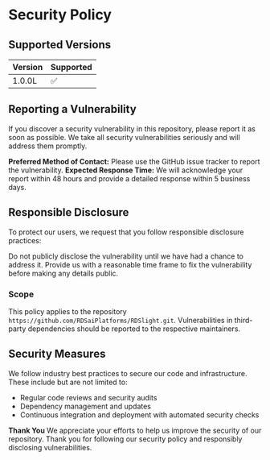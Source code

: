 # Security Policy

## Supported Versions

| Version | Supported          |
| ------- | ------------------ |
| 1.0.0L   | :white_check_mark: |

## Reporting a Vulnerability

If you discover a security vulnerability in this repository, please report it as soon as possible. We take all security vulnerabilities seriously and will address them promptly.

**Preferred Method of Contact:** Please use the GitHub issue tracker to report the vulnerability.
**Expected Response Time:** We will acknowledge your report within 48 hours and provide a detailed response within 5 business days.

## Responsible Disclosure
To protect our users, we request that you follow responsible disclosure practices:

Do not publicly disclose the vulnerability until we have had a chance to address it.
Provide us with a reasonable time frame to fix the vulnerability before making any details public.

### Scope
This policy applies to the repository `https://github.com/RDSaiPlatforms/RDSlight.git`. Vulnerabilities in third-party dependencies should be reported to the respective maintainers.

## Security Measures
We follow industry best practices to secure our code and infrastructure. These include but are not limited to:

- Regular code reviews and security audits
- Dependency management and updates
- Continuous integration and deployment with automated security checks

**Thank You**
We appreciate your efforts to help us improve the security of our repository. Thank you for following our security policy and responsibly disclosing vulnerabilities.
